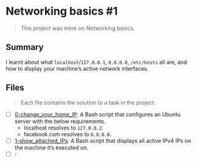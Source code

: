 # Networking basics #1

> This project was more on Networking basics.

## Summary

I learnt about what `localhost`/`127.0.0.1`, `0.0.0.0`, `/etc/hosts` all are, and how to display your machine’s active network interfaces.

## Files

> Each file contains the solution to a task in the project.

- [ ] [0-change_your_home_IP](https://github.com/Ebube-Ochemba/alx-system_engineering-devops/blob/master/0x08-networking_basics_2/0-change_your_home_IP): A Bash script that configures an Ubuntu server with the below requirements.
	- localhost resolves to `127.0.0.2`.
	- facebook.com resolves to `8.8.8.8`.
- [ ] [1-show_attached_IPs](https://github.com/Ebube-Ochemba/alx-system_engineering-devops/blob/master/0x08-networking_basics_2/1-show_attached_IPs): A Bash script that displays all active IPv4 IPs on the machine it’s executed on.
- [ ] [](https://github.com/Ebube-Ochemba/alx-system_engineering-devops/blob/master/0x08-networking_basics_2/):
